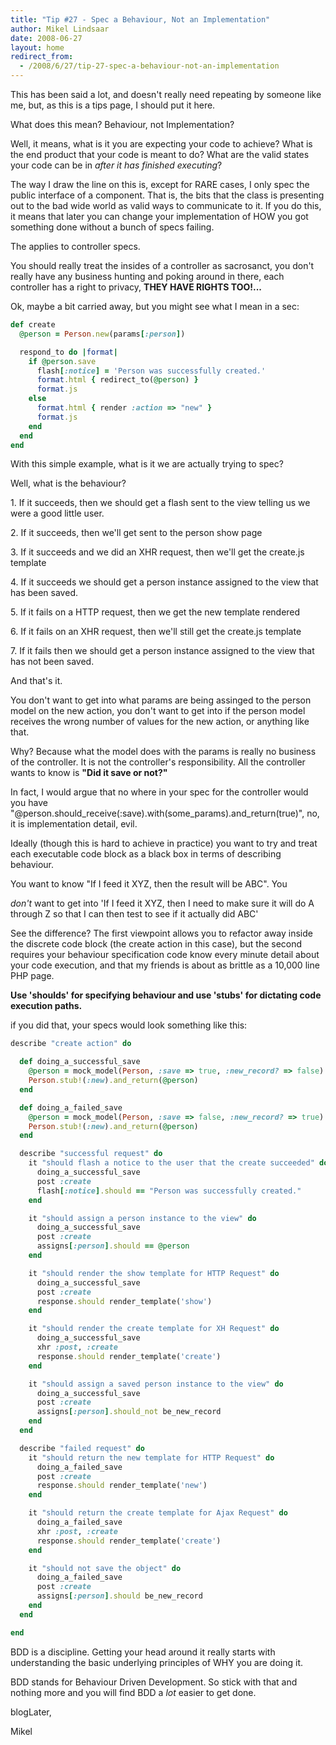 ```yaml
---
title: "Tip #27 - Spec a Behaviour, Not an Implementation"
author: Mikel Lindsaar
date: 2008-06-27
layout: home
redirect_from:
  - /2008/6/27/tip-27-spec-a-behaviour-not-an-implementation
---
```

This has been said a lot, and doesn't really need repeating by someone
like me, but, as this is a tips page, I should put it here.

What does this mean? Behaviour, not Implementation?

Well, it means, what is it you are expecting your code to achieve? What
is the end product that your code is meant to do? What are the valid
states your code can be in *after it has finished executing*?

The way I draw the line on this is, except for RARE cases, I only spec
the public interface of a component. That is, the bits that the class is
presenting out to the bad wide world as valid ways to communicate to it.
If you do this, it means that later you can change your implementation
of HOW you got something done without a bunch of specs failing.

The applies to controller specs.

You should really treat the insides of a controller as sacrosanct, you
don't really have any business hunting and poking around in there, each
controller has a right to privacy, **THEY HAVE RIGHTS TOO!...**

Ok, maybe a bit carried away, but you might see what I mean in a sec:

``` ruby
def create
  @person = Person.new(params[:person])

  respond_to do |format|
    if @person.save
      flash[:notice] = 'Person was successfully created.'
      format.html { redirect_to(@person) }
      format.js
    else
      format.html { render :action => "new" }
      format.js
    end
  end
end
```

With this simple example, what is it we are actually trying to spec?

Well, what is the behaviour?

1\. If it succeeds, then we should get a flash sent to the view telling
us we were a good little user.

2\. If it succeeds, then we'll get sent to the person show page

3\. If it succeeds and we did an XHR request, then we'll get the
create.js template

4\. If it succeeds we should get a person instance assigned to the view
that has been saved.

5\. If it fails on a HTTP request, then we get the new template rendered

6\. If it fails on an XHR request, then we'll still get the create.js
template

7\. If it fails then we should get a person instance assigned to the
view that has not been saved.

And that's it.

You don't want to get into what params are being assinged to the person
model on the new action, you don't want to get into if the person model
receives the wrong number of values for the new action, or anything like
that.

Why? Because what the model does with the params is really no business
of the controller. It is not the controller's responsibility. All the
controller wants to know is **"Did it save or not?"**

In fact, I would argue that no where in your spec for the controller
would you have
"\@person.should_receive(:save).with(some_params).and_return(true)", no,
it is implementation detail, evil.

Ideally (though this is hard to achieve in practice) you want to try and
treat each executable code block as a black box in terms of describing
behaviour.

You want to know "If I feed it XYZ, then the result will be ABC". You

*don't* want to get into 'If I feed it XYZ, then I need to make sure it
will do A through Z so that I can then test to see if it actually did
ABC'

See the difference? The first viewpoint allows you to refactor away
inside the discrete code block (the create action in this case), but the
second requires your behaviour specification code know every minute
detail about your code execution, and that my friends is about as
brittle as a 10,000 line PHP page.

**Use 'shoulds' for specifying behaviour and use 'stubs' for dictating
code execution paths.**

if you did that, your specs would look something like this:

``` ruby
describe "create action" do

  def doing_a_successful_save
    @person = mock_model(Person, :save => true, :new_record? => false)
    Person.stub!(:new).and_return(@person)
  end

  def doing_a_failed_save
    @person = mock_model(Person, :save => false, :new_record? => true)
    Person.stub!(:new).and_return(@person)
  end

  describe "successful request" do
    it "should flash a notice to the user that the create succeeded" do
      doing_a_successful_save
      post :create
      flash[:notice].should == "Person was successfully created."
    end

    it "should assign a person instance to the view" do
      doing_a_successful_save
      post :create
      assigns[:person].should == @person
    end

    it "should render the show template for HTTP Request" do
      doing_a_successful_save
      post :create
      response.should render_template('show')
    end

    it "should render the create template for XH Request" do
      doing_a_successful_save
      xhr :post, :create
      response.should render_template('create')
    end

    it "should assign a saved person instance to the view" do
      doing_a_successful_save
      post :create
      assigns[:person].should_not be_new_record
    end
  end

  describe "failed request" do
    it "should return the new template for HTTP Request" do
      doing_a_failed_save
      post :create
      response.should render_template('new')
    end

    it "should return the create template for Ajax Request" do
      doing_a_failed_save
      xhr :post, :create
      response.should render_template('create')
    end

    it "should not save the object" do
      doing_a_failed_save
      post :create
      assigns[:person].should be_new_record
    end
  end

end
```

BDD is a discipline. Getting your head around it really starts with
understanding the basic underlying principles of WHY you are doing it.

BDD stands for Behaviour Driven Development. So stick with that and
nothing more and you will find BDD a *lot* easier to get done.

blogLater,

Mikel
